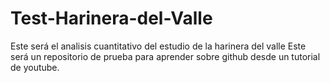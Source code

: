 # Test-Harinera-del-Valle
Este será el analisis cuantitativo del estudio de la harinera del valle
Este será un repositorio de prueba para aprender sobre github desde un tutorial de youtube.
